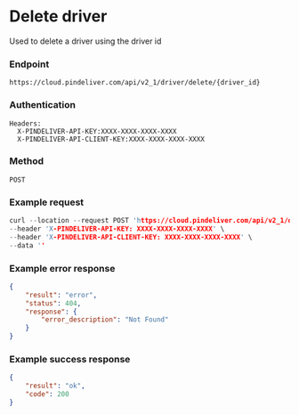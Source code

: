 # Delete driver

Used to delete a driver using the driver id

### Endpoint
```
https://cloud.pindeliver.com/api/v2_1/driver/delete/{driver_id}
```

### Authentication
```
Headers:
  X-PINDELIVER-API-KEY:XXXX-XXXX-XXXX-XXXX
  X-PINDELIVER-API-CLIENT-KEY:XXXX-XXXX-XXXX-XXXX
```

### Method
```
POST
```

### Example request
```C
curl --location --request POST 'https://cloud.pindeliver.com/api/v2_1/driver/delete/{driver_id}' \
--header 'X-PINDELIVER-API-KEY: XXXX-XXXX-XXXX-XXXX' \
--header 'X-PINDELIVER-API-CLIENT-KEY: XXXX-XXXX-XXXX-XXXX' \
--data ''
```

### Example error response
```JSON
{
    "result": "error",
    "status": 404,
    "response": {
        "error_description": "Not Found"
    }
}
```

### Example success response
```JSON
{
    "result": "ok",
    "code": 200
}
```
